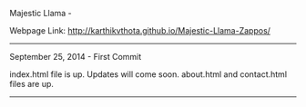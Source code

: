 Majestic Llama -  

Webpage Link: http://karthikvthota.github.io/Majestic-Llama-Zappos/

-------------------------------------------------------
September 25, 2014 - First Commit
   
   index.html file is up. Updates will come soon.
   about.html and contact.html files are up.
   
-------------------------------------------------------
